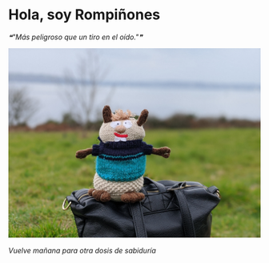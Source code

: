 # Hola, soy Rompiñones

<!--STARTS_HERE_QUOTE_README-->
<i>❝"Más peligroso que un tiro en el oído."❞</i>
<!--ENDS_HERE_QUOTE_README-->

<!--START_SECTION:update_image-->
![alt text](https://raw.githubusercontent.com/focaalvarez/rompinones/main/.github/images/00100lrPORTRAIT_00100_BURST20220329132532986_COVER.jpg?raw=true)
<!--END_SECTION:update_image-->

*Vuelve mañana para otra dosis de sabiduría*

